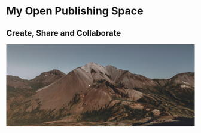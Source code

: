 # My **Open Publishing** Space

## Create, Share and Collaborate

![Photo of Mountain](images/mountain.jpg)


[](./_sidebar.md)